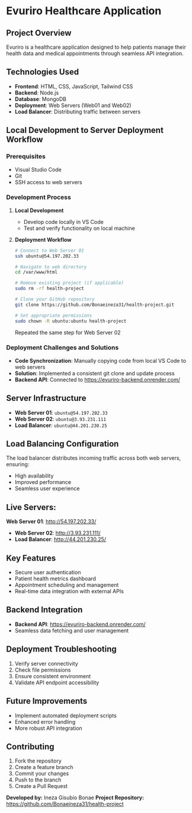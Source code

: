 # Evuriro Healthcare Application

## Project Overview

Evuriro is a healthcare application designed to help patients manage their health data and medical appointments through seamless API integration.

## Technologies Used

- **Frontend**: HTML, CSS, JavaScript, Tailwind CSS
- **Backend**: Node.js
- **Database**: MongoDB
- **Deployment**: Web Servers (Web01 and Web02)
- **Load Balancer**: Distributing traffic between servers

## Local Development to Server Deployment Workflow

### Prerequisites
- Visual Studio Code 
- Git
- SSH access to web servers

### Development Process

1. **Local Development**
   - Develop code locally in VS Code
   - Test and verify functionality on local machine

2. **Deployment Workflow**
   ```bash
   # Connect to Web Server 01
   ssh ubuntu@54.197.202.33

   # Navigate to web directory
   cd /var/www/html

   # Remove existing project (if applicable)
   sudo rm -rf health-project

   # Clone your GitHub repository
   git clone https://github.com/Bonaeineza31/health-project.git

   # Set appropriate permissions
   sudo chown -R ubuntu:ubuntu health-project
   ```

   Repeated the same step for Web Server 02

### Deployment Challenges and Solutions

- **Code Synchronization**: Manually copying code from local VS Code to web servers
- **Solution**: Implemented a consistent git clone and update process
- **Backend API**: Connected to https://evuriro-backend.onrender.com/

## Server Infrastructure
 - **Web Server 01**: `ubuntu@54.197.202.33`
- **Web Server 02**: `ubuntu@3.93.231.111`
- **Load Balancer**: `ubuntu@44.201.230.25`

## Load Balancing Configuration

The load balancer distributes incoming traffic across both web servers, ensuring:
- High availability
- Improved performance
- Seamless user experience

 ## Live Servers:
  **Web Server 01**: http://54.197.202.33/
- **Web Server 02**: http://3.93.231.111/
- **Load Balancer**: http://44.201.230.25/


## Key Features

- Secure user authentication
- Patient health metrics dashboard
- Appointment scheduling and management
- Real-time data integration with external APIs

## Backend Integration

- **Backend API**: https://evuriro-backend.onrender.com/
- Seamless data fetching and user management

## Deployment Troubleshooting

1. Verify server connectivity
2. Check file permissions
3. Ensure consistent environment
4. Validate API endpoint accessibility

## Future Improvements

- Implement automated deployment scripts
- Enhanced error handling
- More robust API integration

## Contributing

1. Fork the repository
2. Create a feature branch
3. Commit your changes
4. Push to the branch
5. Create a Pull Request
   
**Developed by:** Ineza Gisubio Bonae
**Project Repository:** https://github.com/Bonaeineza31/health-project
